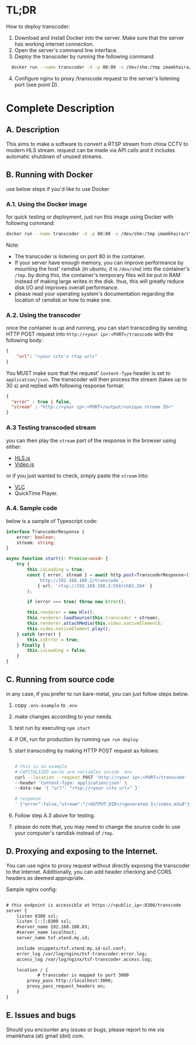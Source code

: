 # TL;DR

How to deploy transcoder:

1. Download and install Docker into the server. Make sure that the server has working internet connection.
2. Open the server's command line interface.
3. Deploy the transcoder by running the following command:

```sh
  docker run --name transcoder -d -p 80:80 -v /dev/shm:/tmp imamkhaira/rtsp-to-hls:latest
```

4. Configure nginx to proxy /transcode request to the server's listening port (see point D).

# Complete Description

## A. Description

This aims to make a software to convert a RTSP stream from china CCTV to modern HLS stream.
request can be made via API calls and it includes automatic shutdown of unused streams.

## B. Running with Docker

use below steps if you'd like to use Docker

### A.1. Using the Docker image

for quick testing or deployment, just run this image using Docker with following command:

```sh
docker run --name transcoder -d -p 80:80 -v /dev/shm:/tmp imamkhaira/rtsp-to-hls:latest
```

Note:

-   The transcoder is listening on port 80 in the container.
-   If your server have enough memory, you can improve performance by mounting the host' ramdisk (in ubuntu, it is `/dev/shm`) into the container's `/tmp`. by doing this, the container's temporary files will be put in RAM instead of making large writes in the disk. thus, this will greatly reduce disk I/O and improves overall performance.
-   please read your operating system's documentation regarding the location of ramdisk or how to make one.

### A.2. Using the transcoder

once the container is up and running, you can start transcoding by sending HTTP POST request into `http://<your ip>:<PORT>/transcode` with the following body:

```json
{
    "url": "<your cctv's rtsp url>"
}
```

You MUST make sure that the request' `Content-Type` header is set to `application/json`.
The transcoder will then process the stream (takes up to 30 s) and replied with following response format:

```json
{
  "error" : true | false,
  "stream" : "http://<your ip>:<PORT>/output/<unique stream ID>"
}
```

### A.3 Testing transcoded stream

you can then play the `stream` part of the response in the browser using either:

-   [HLS.js][hls]
-   [Video.js][vjs]

or if you just wanted to check, simply paste the `stream` into:

-   [VLC][vlc]
-   QuickTime Player.

### A.4. Sample code

below is a sample of Typescript code:

```ts
interface TranscoderResponse {
    error: boolean;
    stream: string;
}

async function start(): Promise<void> {
    try {
        this.isLoading = true;
        const { error, stream } = await http.post<TranscoderResponse>(
            `http://192.168.100.1/transcode`,
            { url: 'rtsp://192.168.100.2:554/ch01.264' }
        );

        if (error === true) throw new Error();

        this.renderer = new Hls();
        this.renderer.loadSource(this.transcoder + stream);
        this.renderer.attachMedia(this.video.nativeElement);
        this.video.nativeElement.play();
    } catch (error) {
        this.isError = true;
    } finally {
        this.isLoading = false;
    }
}
```

## C. Running from source code

in any case, if you prefer to run bare-metal, you can just follow steps below.

1.  copy `.env.example` to `.env`
2.  make changes accoirding to your needs.
3.  test run by executing `npm start`
4.  if OK, run for production by running `npm run deploy`
5.  start transcoding by making HTTP POST request as follows:

    ```sh

    # this is an example
    # CAPITALIZED words are variables inside .env
    curl --location --request POST 'http://<your ip>:<PORT>/transcode' \
    --header 'Content-Type: application/json' \
    --data-raw '{ "url": "rtsp://<your cctv url>" }'

    # response
    ' {"error":false,"stream":"/<OUTPUT_DIR>/<generated I>/index.m3u8"}'
    ```

6.  Follow step A.3 above for testing.
7.  please do note that, you may need to change the source code to use your computer's ramdisk instead of `/tmp`.

## D. Proxying and exposing to the Internet.

You can use nginx to proxy request without directly exposing the
transcoder to the Internet.
Additionally, you can add header checking and CORS headers as deemed appropriate.

Sample nginx config:

```txt

# this endpoint is accessible at https://<public_ip>:8300/transcode
server {
    listen 8300 ssl;
    listen [::]:8300 ssl;
    #server_name 192.168.100.83;
    #server_name localhost;
    server_name tsf.xtend.my.id;

    include snippets/tsf.xtend.my.id-ssl.conf;
    error_log /var/log/nginx/tsf-transcoder.error.log;
    access_log /var/log/nginx/tsf-transcoder.access.log;

    location / {
    		# transcoder is mapped to port 3000
        proxy_pass http://localhost:3000;
        proxy_pass_request_headers on;
    }
}
```

## E. Issues and bugs

Should you encounter any issues or bugs, please report to me via imamkhaira (at) gmail (dot) com.

[hls]: https://github.com/video-dev/hls.js/
[vjs]: https://videojs.com/
[vlc]: https://www.videolan.org/
